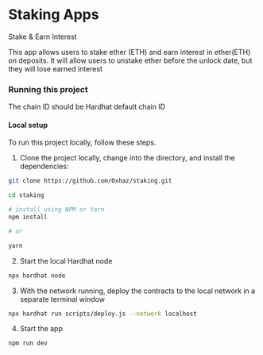# Staking Apps
Stake &amp; Earn Interest

This app allows users to stake ether (ETH) and earn interest in ether(ETH) on deposits.
It will allow users to unstake ether before the unlock date, but they will lose earned interest

### Running this project

The chain ID should be Hardhat default chain ID

#### Local setup

To run this project locally, follow these steps.

1. Clone the project locally, change into the directory, and install the dependencies:

```sh
git clone https://github.com/0xhaz/staking.git

cd staking

# install using NPM or Yarn
npm install

# or

yarn
```

2. Start the local Hardhat node

```sh
npx hardhat node
```

3. With the network running, deploy the contracts to the local network in a separate terminal window

```sh
npx hardhat run scripts/deploy.js --network localhost
```

4. Start the app

```
npm run dev
```
